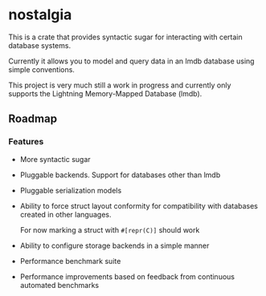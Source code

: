 nostalgia
=========

This is a crate that provides syntactic sugar for interacting with certain database systems.

Currently it allows you to model and query data in an lmdb database using simple conventions.

This project is very much still a work in progress and currently only supports the Lightning Memory-Mapped Database (lmdb).

## Roadmap

### Features

  * More syntactic sugar

  * Pluggable backends.  Support for databases other than lmdb

  * Pluggable serialization models

  * Ability to force struct layout conformity for compatibility with databases created in other languages.

    For now marking a struct with `#[repr(C)]` should work

  * Ability to configure storage backends in a simple manner
  
  * Performance benchmark suite

  * Performance improvements based on feedback from continuous automated benchmarks
